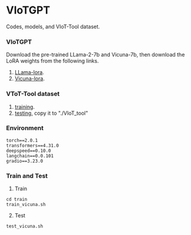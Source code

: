 # VIoTGPT
Codes, models, and VIoT-Tool dataset.

### VIoTGPT 
Download the pre-trained LLama-2-7b and Vicuna-7b, then download the LoRA weights from the following links.
1. [LLama-lora](https://drive.google.com/drive/folders/10kY7uuAH4XqVKTALK3jjy4VnUYzTaVZJ?usp=sharing).
2. [Vicuna-lora](https://drive.google.com/drive/folders/10eF7fMXktVJZ30kdyVjuPUluAnJsw5o6?usp=sharing).

### VToT-Tool dataset
1. [training](https://drive.google.com/file/d/10ZTkusnE5OjzUgi7JsD6JeY-nkRluSx9/view?usp=sharing). 
2. [testing](https://drive.google.com/file/d/11A_m3ORWmJEoD8YGf7LrmLW_7-TLtvQZ/view?usp=sharing), copy it to "./VIoT_tool"

### Environment
```
torch==2.0.1
transformers==4.31.0
deepspeed==0.10.0
langchain==0.0.101
gradio==3.23.0
```
### Train and Test
1. Train
```
cd train
train_vicuna.sh
```
2. Test
```
test_vicuna.sh 
```
